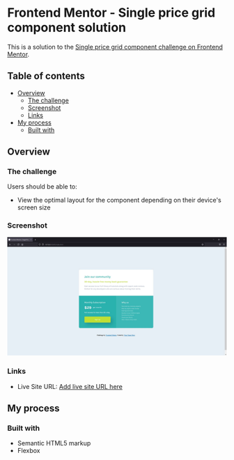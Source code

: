# Frontend Mentor - Single price grid component solution

This is a solution to the [Single price grid component challenge on Frontend Mentor](https://www.frontendmentor.io/challenges/single-price-grid-component-5ce41129d0ff452fec5abbbc).

## Table of contents

- [Overview](#overview)
  - [The challenge](#the-challenge)
  - [Screenshot](#screenshot)
  - [Links](#links)
- [My process](#my-process)
  - [Built with](#built-with)

## Overview

### The challenge

Users should be able to:

- View the optimal layout for the component depending on their device's screen size

### Screenshot

![](./snapshot.jpg)

### Links

- Live Site URL: [Add live site URL here](https://single-price-grid-component-sable-six.vercel.app/)

## My process

### Built with

- Semantic HTML5 markup
- Flexbox